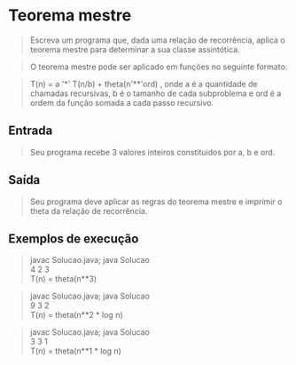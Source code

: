 # Teorema mestre
> Escreva um programa que, dada uma relação de recorrência, aplica o teorema mestre para determinar a sua classe assintótica.  

> O teorema mestre pode ser aplicado em funções no seguinte formato:  

> T(n) = a '*' T(n/b) + theta(n'**'ord)
, onde a é a quantidade de chamadas recursivas, b é o tamanho de cada subproblema e ord é a ordem da função somada a cada passo recursivo.

## Entrada
> Seu programa recebe 3 valores inteiros constítuidos por a, b e ord.

## Saída
> Seu programa deve aplicar as regras do teorema mestre e imprimir o theta da relação de recorrência.

## Exemplos de execução
> javac Solucao.java; java Solucao  
4 2 3  
T(n) = theta(n**3)  

> javac Solucao.java; java Solucao  
9 3 2  
T(n) = theta(n**2 * log n)  


> javac Solucao.java; java Solucao  
3 3 1  
T(n) = theta(n**1 * log n)  
